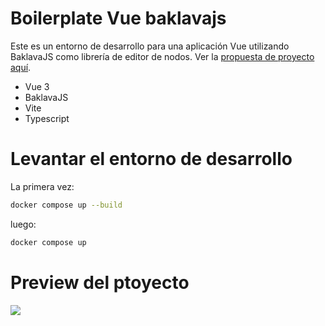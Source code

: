 # Boilerplate Vue baklavajs

Este es un entorno de desarrollo para una aplicación Vue utilizando BaklavaJS como librería de editor de nodos. Ver la [propuesta de proyecto aquí](/propuesta/propuesta.md).

- Vue 3
- BaklavaJS
- Vite
- Typescript

# Levantar el entorno de desarrollo

La primera vez:

```bash
docker compose up --build
```

luego:

```bash
docker compose up
```

# Preview del ptoyecto

![](docimages/20250411125500.png)
